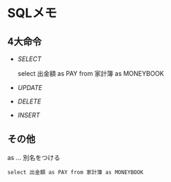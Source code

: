 # SQLメモ

## 4大命令
* _SELECT_  
    
    select 出金額 as PAY from 家計簿 as MONEYBOOK
    
* _UPDATE_  
* _DELETE_  
* _INSERT_  

## その他
as ... 別名をつける  
    
    select 出金額 as PAY from 家計簿 as MONEYBOOK
    
